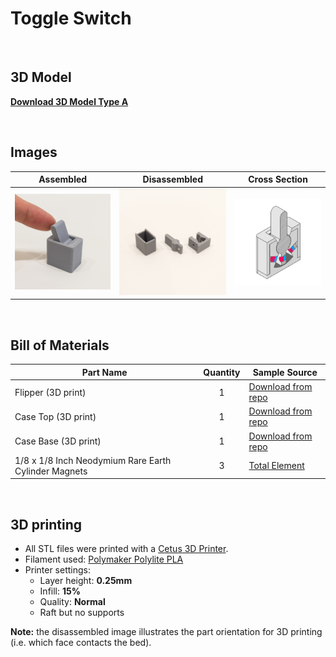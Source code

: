 # Toggle Switch
<br>

## 3D Model

[**Download 3D Model Type A**](http://a360.co/2FnV1pF)

<br>

## Images

| Assembled | Disassembled | Cross Section |
| --- | --- | --- |
| ![Toggle Switch](ToggleSwitch_Assembled.png) | ![Toggle Switch](ToggleSwitch_Disassembled.png) | ![Toggle Switch](X_ToggleSwitch.png) |

<br>

## Bill of Materials

| Part Name | Quantity | Sample Source |
| --- | :---: | --- |
| Flipper (3D print) | 1 | [Download from repo](Print_ToggleSwitch_Flipper.stl) |
| Case Top (3D print) | 1 | [Download from repo](Print_ToggleSwitch_CaseA.stl) |
| Case Base (3D print) | 1 | [Download from repo](Print_ToggleSwitch_CaseB.stl) |
| 1/8 x 1/8 Inch Neodymium Rare Earth Cylinder Magnets | 3 | [Total Element](https://totalelement.com/collections/cylinder-magnets/products/1-8-x-1-8-inch-neodymium-rare-earth-cylinder-magnets-n48-100-pack) |

<br>

## 3D printing
* All STL files were printed with a [Cetus 3D Printer](https://www.cetus3d.com/).
* Filament used: [Polymaker Polylite PLA](http://www.polymaker.com/shop/polylitetrade/)
* Printer settings:
  * Layer height: **0.25mm**
  * Infill: **15%**
  * Quality: **Normal**
  * Raft but no supports

**Note:** the disassembled image illustrates the part orientation for 3D printing (i.e. which face contacts the bed).